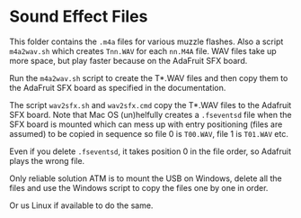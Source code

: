 # Sound Effect Files

This folder contains the `.m4a` files for various muzzle flashes. Also a script `m4a2wav.sh` which creates `Tnn.WAV` for each `nn.M4A` file. WAV files take up more space, but play faster because on the AdaFruit SFX board.

Run the `m4a2wav.sh` script to create the T*.WAV files and then copy them to the AdaFruit SFX board as specified in the documentation.

The script `wav2sfx.sh` and `wav2sfx.cmd` copy the T*.WAV files to the Adafruit SFX board. Note that Mac OS (un)helfully creates a `.fseventsd` file when the SFX board is mounted which can mess up with entry positioning (files are assumed) to be copied in sequence so file 0 is `T00.WAV`, file 1 is `T01.WAV` etc.

Even if you delete `.fseventsd`, it takes position 0 in the file order, so Adafruit plays the wrong file.

Only reliable solution ATM is to mount the USB on Windows, delete all the files and use the Windows script to copy the files one by one in order.

Or us Linux if available to do the same.
